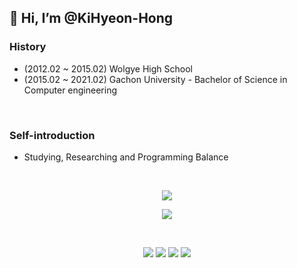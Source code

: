 ## 👋 Hi, I’m @KiHyeon-Hong

### History

-   (2012.02 ~ 2015.02) Wolgye High School
-   (2015.02 ~ 2021.02) Gachon University - Bachelor of Science in Computer engineering


<!--
-   (2021.02 ~ 2023.02) Gachon University - Master of Science in IT Convergence Engineering
--->

<br>

### Self-introduction

- Studying, Researching and Programming Balance

<br>

<p align="center">
  <a href="https://github.com/anuraghazra/github-readme-stats">
    <img align="center" src="https://github-readme-stats.vercel.app/api?username=KiHyeon-Hong&count_private=true&show_icons=true" />
  </a>
</p>
<p align="center">
  <a href="https://github.com/anuraghazra/convoychat">
    <img align="center" src="https://github-readme-stats.vercel.app/api/top-langs/?username=KiHyeon-Hong&count_private=true&langs_count=8&layout=compact" />
  </a>
</p>

<br>

<p align="center">
    <img src="https://img.shields.io/badge/-Python-000000?style=flat&logo=Python&logoColor=white">
    <img src="https://img.shields.io/badge/-Node.js-000000?style=flat&logo=Node.js&logoColor=white">
    <img src="https://img.shields.io/badge/-C-000000?style=flat&logo=C&logoColor=white">
    <img src="https://img.shields.io/badge/-JavaScript-000000?style=flat&logo=Javascript&logoColor=white">
</p>
